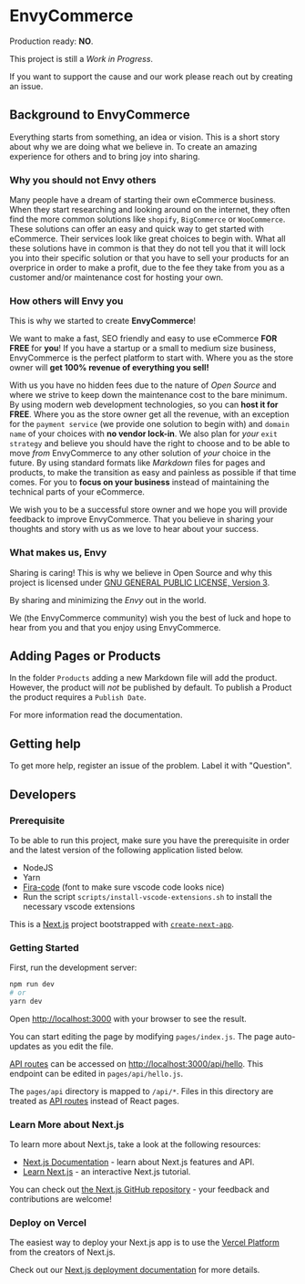 # EnvyCommerce

Production ready: **NO**.

This project is still a _Work in Progress_.

If you want to support the cause and our work please reach out by creating an issue.

## Background to EnvyCommerce

Everything starts from something, an idea or vision. This is a short story about why we are doing what we believe in. To create an amazing experience for others and to bring joy into sharing.

### Why you should not Envy others

Many people have a dream of starting their own eCommerce business. When they start researching and looking around on the internet, they often find the more common solutions like `shopify`, `BigCommerce` or `WooCommerce`. These solutions can offer an easy and quick way to get started with eCommerce. Their services look like great choices to begin with.
What all these solutions have in common is that they do not tell you that it will lock you into their specific solution or that you have to sell your products for an overprice in order to make a profit, due to the fee they take from you as a customer and/or maintenance cost for hosting your own.

### How others will Envy you

This is why we started to create **EnvyCommerce**!

We want to make a fast, SEO friendly and easy to use eCommerce **FOR FREE** for **you**! If you have a startup or a small to medium size business, EnvyCommerce is the perfect platform to start with. Where you as the store owner will **get 100% revenue of everything you sell!**

With us you have no hidden fees due to the nature of _Open Source_ and where we strive to keep down the maintenance cost to the bare minimum. By using modern web development technologies, so you can **host it for FREE**. Where you as the store owner get all the revenue, with an exception for the `payment service` (we provide one solution to begin with) and `domain name` of your choices with **no vendor lock-in**.
We also plan for _your_ `exit strategy` and believe you should have the right to choose and to be able to move _from_ EnvyCommerce to any other solution of _your_ choice in the future. By using standard formats like _Markdown_ files for pages and products, to make the transition as easy and painless as possible if that time comes. For you to **focus on your business** instead of maintaining the technical parts of your eCommerce.

We wish you to be a successful store owner and we hope you will provide feedback to improve EnvyCommerce. That you believe in sharing your thoughts and story with us as we love to hear about your success.

### What makes us, Envy

Sharing is caring!
This is why we believe in Open Source and why this project is licensed under [GNU GENERAL PUBLIC LICENSE, Version 3](/LICENSE).

By sharing and minimizing the _Envy_ out in the world.

We (the EnvyCommerce community) wish you the best of luck and hope to hear from you and that you enjoy using EnvyCommerce.

## Adding Pages or Products

In the folder `Products` adding a new Markdown file will add the product.
However, the product will _not_ be published by default. To publish a Product the product requires a `Publish Date`.

For more information read the documentation.

## Getting help

To get more help, register an issue of the problem. Label it with "Question".

## Developers

### Prerequisite

To be able to run this project, make sure you have the prerequisite in order and the latest version of the following application listed below.

- NodeJS
- Yarn
- [Fira-code](https://github.com/tonsky/FiraCode/wiki/Installing) (font to make sure vscode code looks nice)
- Run the script `scripts/install-vscode-extensions.sh` to install the necessary vscode extensions

This is a [Next.js](https://nextjs.org/) project bootstrapped with [`create-next-app`](https://github.com/vercel/next.js/tree/canary/packages/create-next-app).

### Getting Started

First, run the development server:

```bash
npm run dev
# or
yarn dev
```

Open [http://localhost:3000](http://localhost:3000) with your browser to see the result.

You can start editing the page by modifying `pages/index.js`. The page auto-updates as you edit the file.

[API routes](https://nextjs.org/docs/api-routes/introduction) can be accessed on [http://localhost:3000/api/hello](http://localhost:3000/api/hello). This endpoint can be edited in `pages/api/hello.js`.

The `pages/api` directory is mapped to `/api/*`. Files in this directory are treated as [API routes](https://nextjs.org/docs/api-routes/introduction) instead of React pages.

### Learn More about Next.js

To learn more about Next.js, take a look at the following resources:

- [Next.js Documentation](https://nextjs.org/docs) - learn about Next.js features and API.
- [Learn Next.js](https://nextjs.org/learn) - an interactive Next.js tutorial.

You can check out [the Next.js GitHub repository](https://github.com/vercel/next.js/) - your feedback and contributions are welcome!

### Deploy on Vercel

The easiest way to deploy your Next.js app is to use the [Vercel Platform](https://vercel.com/new?utm_medium=default-template&filter=next.js&utm_source=create-next-app&utm_campaign=create-next-app-readme) from the creators of Next.js.

Check out our [Next.js deployment documentation](https://nextjs.org/docs/deployment) for more details.
